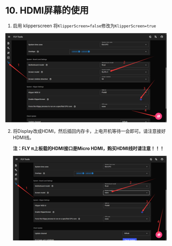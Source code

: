 #  10. HDMI屏幕的使用

1. 启用 klipperscreen 将``KlipperScreen=false``修改为``KlipperScreen=true``

![kp](../../images/boards/fly_pi/kp.png)

2. 将Display改成HDMI，然后插回内存卡，上电开机等待一会即可。请注意接好HDMI线。

   **注：FLY π上板载的HDMI接口是Micro HDMI，购买HDMI线时请注意！！！**

   ![hdmi](../../images/boards/fly_pi/hdmi.png)
